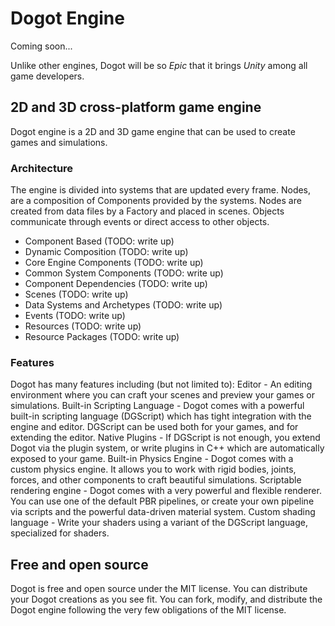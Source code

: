 # Dogot Engine

Coming soon...

Unlike other engines, Dogot will be so *Epic* that it brings *Unity* among all game developers.

## 2D and 3D cross-platform game engine
Dogot engine is a 2D and 3D game engine that can be used to create games and simulations. 

### Architecture
The engine is divided into systems that are updated every frame. Nodes, are a composition of Components provided by the systems. Nodes are created from data files by a Factory and placed in scenes. Objects communicate through events or direct access to other objects.

* Component Based (TODO: write up)
* Dynamic Composition (TODO: write up)
* Core Engine Components (TODO: write up)
* Common System Components (TODO: write up)
* Component Dependencies (TODO: write up)
* Scenes (TODO: write up)
* Data Systems and Archetypes (TODO: write up)
* Events (TODO: write up)
* Resources (TODO: write up)
* Resource Packages (TODO: write up)

### Features
Dogot has many features including (but not limited to):
Editor - An editing environment where you can craft your scenes and preview your games or simulations.
Built-in Scripting Language - Dogot comes with a powerful built-in scripting language (DGScript) which has tight integration with the engine and editor. DGScript can be used both for your games, and for extending the editor.
Native Plugins - If DGScript is not enough, you extend Dogot via the plugin system, or write plugins in C++ which are automatically exposed to your game.
Built-in Physics Engine - Dogot comes with a custom physics engine. It allows you to work with rigid bodies, joints, forces, and other components to craft beautiful simulations.
Scriptable rendering engine - Dogot comes with a very powerful and flexible renderer. You can use one of the default PBR pipelines, or create your own pipeline via scripts and the powerful data-driven material system.
Custom shading language - Write your shaders using a variant of the DGScript language, specialized for shaders.

## Free and open source
Dogot is free and open source under the MIT license. You can distribute your Dogot creations as you see fit. You can fork, modify, and distribute the Dogot engine following the very few obligations of the MIT license.
